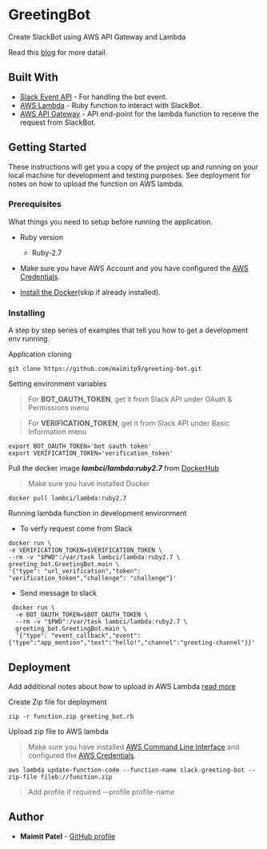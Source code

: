 # GreetingBot
Create SlackBot using AWS API Gateway and Lambda

Read this [blog](https://medium.com/@maimitp9/create-slackbot-using-aws-api-gateway-and-lambda-42304fbd0f26) for more datail.

## Built With

* [Slack Event API](https://api.slack.com/events-api) - For handling the bot event.
* [AWS Lambda](https://aws.amazon.com/lambda/) - Ruby function to interact with SlackBot.
* [AWS API Gateway](https://aws.amazon.com/api-gateway/) - API end-point for the lambda function to receive the request from SlackBot.

## Getting Started

These instructions will get you a copy of the project up and running on your local machine for development and testing purposes. See deployment for notes on how to upload the function on AWS lambda.

### Prerequisites

What things you need to setup before running the application.

* Ruby version

  - Ruby-2.7

* Make sure you have AWS Account and you have configured the [AWS Credentials](https://docs.aws.amazon.com/sdk-for-java/v1/developer-guide/setup-credentials.html).

* [Install the Docker](https://docs.docker.com/get-docker/)(skip if already installed).


### Installing

A step by step series of examples that tell you how to get a development env running.

Application cloning

```
git clone https://github.com/maimitp9/greeting-bot.git
```

Setting environment variables

> For **BOT_OAUTH_TOKEN**, get it from Slack API under OAuth & Permissions menu

> For **VERIFICATION_TOKEN**, get it from Slack API under Basic Information menu

```
export BOT_OAUTH_TOKEN='bot oauth token'
export VERIFICATION_TOKEN='verification_token'
```

Pull the docker image ***lambci/lambda:ruby2.7*** from [DockerHub](https://hub.docker.com/r/lambci/lambda)

> Make sure you have installed Docker

```
docker pull lambci/lambda:ruby2.7
```

Running lambda function in development environment

- To verfy request come from Slack

```
docker run \
-e VERIFICATION_TOKEN=$VERIFICATION_TOKEN \
--rm -v "$PWD":/var/task lambci/lambda:ruby2.7 \
greeting_bot.GreetingBot.main \
'{"type": "url_verification","token": "verification_token","challenge": "challenge"}'
```

- Send message to slack
```
 docker run \
  -e BOT_OAUTH_TOKEN=$BOT_OAUTH_TOKEN \
  --rm -v "$PWD":/var/task lambci/lambda:ruby2.7 \
  greeting_bot.GreetingBot.main \
  '{"type": "event_callback","event":{"type":"app_mention","text":"hello!","channel":"greeting-channel"}}'
```

## Deployment

Add additional notes about how to upload in AWS Lambda [read more](https://docs.aws.amazon.com/lambda/latest/dg/ruby-package.html)

Create Zip file for deployment


```
zip -r function.zip greeting_bot.rb
```

Upload zip file to AWS lambda

> Make sure you have installed [AWS Command Line Interface](https://docs.aws.amazon.com/cli/latest/userguide/install-cliv2.html) and configured the [AWS Credentials](https://docs.aws.amazon.com/sdk-for-java/v1/developer-guide/setup-credentials.html).

```
aws lambda update-function-code --function-name slack-greeting-bot --zip-file fileb://function.zip
```

>  Add profile if required --profile profile-name

## Author

* **Maimit Patel** - [GitHub profile](https://github.com/maimitp9)

